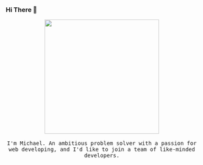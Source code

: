 ### Hi There 👋

<p align="center">
<img src="https://media.giphy.com/media/M9kgjEsLG6LMbYC9dl/giphy.gif" width="300px">
  <br><br>
  <samp>
I'm Michael. An ambitious problem solver with a passion for web developing, and I'd like to join a team of like-minded developers.
</p>
